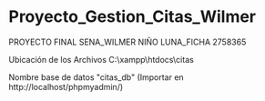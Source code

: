 # Proyecto_Gestion_Citas_Wilmer
PROYECTO FINAL SENA_WILMER NIÑO LUNA_FICHA 2758365

Ubicación de los Archivos C:\xampp\htdocs\citas

Nombre base de datos "citas_db" (Importar en http://localhost/phpmyadmin/)
